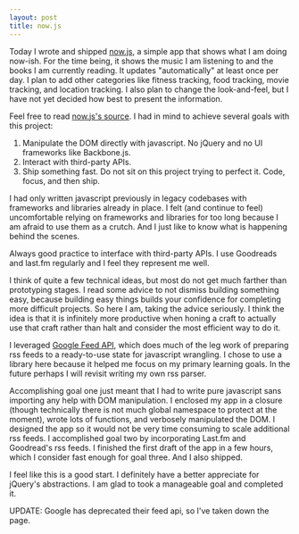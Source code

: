 ```yaml
---
layout: post
title: now.js
---
```


Today I wrote and shipped [now.js](/now.html), a simple app that shows what I am doing now-ish. For the time being, it shows the music I am listening to and the books I am currently reading. It updates "automatically" at least once per day. I plan to add other categories like fitness tracking, food tracking, movie tracking, and location tracking. I also plan to change the look-and-feel, but I have not yet decided how best to present the information.

Feel free to read [now.js's source](https://github.com/calling/calling.github.com/blob/master/scripts/now.js). I had in mind to achieve several goals with this project:

1. Manipulate the DOM directly with javascript. No jQuery and no UI frameworks like Backbone.js.
2. Interact with third-party APIs.
3. Ship something fast. Do not sit on this project trying to perfect it. Code, focus, and then ship.

I had only written javascript previously in legacy codebases with frameworks and libraries already in place. I felt (and continue to feel) uncomfortable relying on frameworks and libraries for too long because I am afraid to use them as a crutch. And I just like to know what is happening behind the scenes.

Always good practice to interface with third-party APIs. I use Goodreads and last.fm regularly and I feel they represent me well.

I think of quite a few technical ideas, but most do not get much farther than prototyping stages. I read some advice to not dismiss building something easy, because building easy things builds your confidence for completing more difficult projects. So here I am, taking the advice seriously. I think the idea is that it is infinitely more productive when honing a craft to actually use that craft rather than halt and consider the most efficient way to do it.

I leveraged [Google Feed API](https://developers.google.com/feed/), which does much of the leg work of preparing rss feeds to a ready-to-use state for javascript wrangling. I chose to use a library here because it helped me focus on my primary learning goals. In the future perhaps I will revisit writing my own rss parser.

Accomplishing goal one just meant that I had to write pure javascript sans importing any help with DOM manipulation. I enclosed my app in a closure (though technically there is not much global namespace to protect at the moment), wrote lots of functions, and verbosely manipulated the DOM. I designed the app so it would not be very time consuming to scale additional rss feeds. I accomplished goal two by incorporating Last.fm and Goodread's rss feeds. I finished the first draft of the app in a few hours, which I consider fast enough for goal three. And I also shipped.

I feel like this is a good start. I definitely have a better appreciate for jQuery's abstractions. I am glad to took a manageable goal and completed it.

UPDATE: Google has deprecated their feed api, so I've taken down the page.
